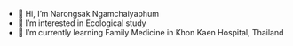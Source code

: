- 👋 Hi, I’m Narongsak Ngamchaiyaphum
- 👀 I’m interested in Ecological study
- 🌱 I’m currently learning Family Medicine in Khon Kaen Hospital, Thailand
<!---
Azz247/Azz247 is a ✨ special ✨ repository because its `README.md` (this file) appears on your GitHub profile.
You can click the Preview link to take a look at your changes.
--->
